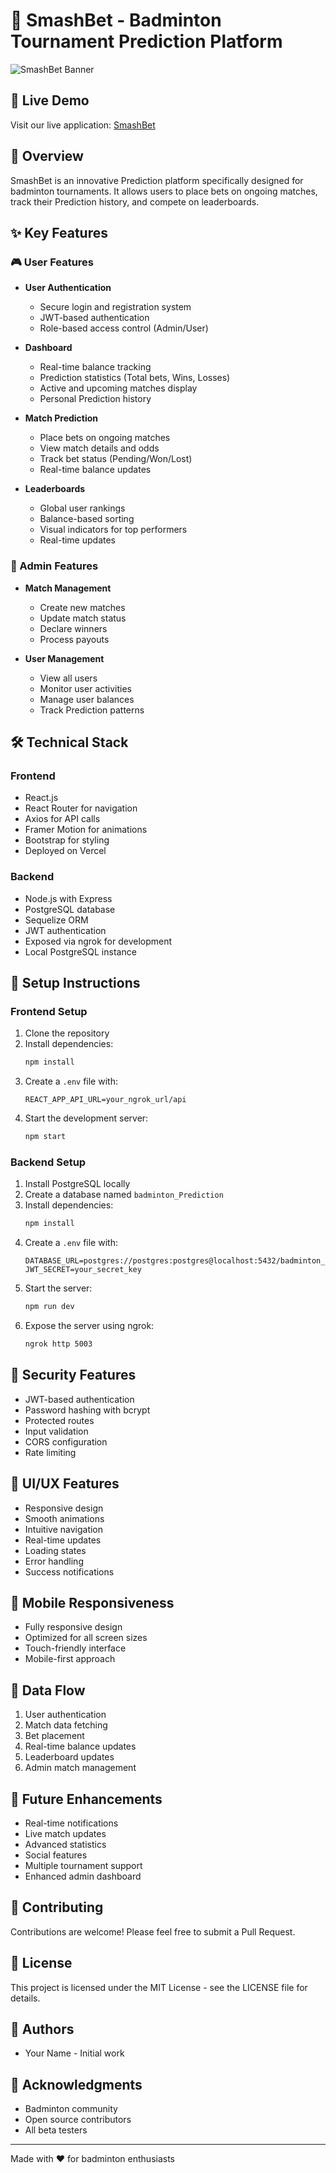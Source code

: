 # 🏸 SmashBet - Badminton Tournament Prediction Platform

![SmashBet Banner](https://smashbet-ten.vercel.app/static/media/banner.7c3b8a9f.png)

## 🌟 Live Demo
Visit our live application: [SmashBet](https://smashbet-ten.vercel.app/login)

## 📝 Overview
SmashBet is an innovative Prediction platform specifically designed for badminton tournaments. It allows users to place bets on ongoing matches, track their Prediction history, and compete on leaderboards.

## ✨ Key Features

### 🎮 User Features
- **User Authentication**
  - Secure login and registration system
  - JWT-based authentication
  - Role-based access control (Admin/User)

- **Dashboard**
  - Real-time balance tracking
  - Prediction statistics (Total bets, Wins, Losses)
  - Active and upcoming matches display
  - Personal Prediction history

- **Match Prediction**
  - Place bets on ongoing matches
  - View match details and odds
  - Track bet status (Pending/Won/Lost)
  - Real-time balance updates

- **Leaderboards**
  - Global user rankings
  - Balance-based sorting
  - Visual indicators for top performers
  - Real-time updates

### 👑 Admin Features
- **Match Management**
  - Create new matches
  - Update match status
  - Declare winners
  - Process payouts

- **User Management**
  - View all users
  - Monitor user activities
  - Manage user balances
  - Track Prediction patterns

## 🛠️ Technical Stack

### Frontend
- React.js
- React Router for navigation
- Axios for API calls
- Framer Motion for animations
- Bootstrap for styling
- Deployed on Vercel

### Backend
- Node.js with Express
- PostgreSQL database
- Sequelize ORM
- JWT authentication
- Exposed via ngrok for development
- Local PostgreSQL instance

## 🔧 Setup Instructions

### Frontend Setup
1. Clone the repository
2. Install dependencies:
   ```bash
   npm install
   ```
3. Create a `.env` file with:
   ```
   REACT_APP_API_URL=your_ngrok_url/api
   ```
4. Start the development server:
   ```bash
   npm start
   ```

### Backend Setup
1. Install PostgreSQL locally
2. Create a database named `badminton_Prediction`
3. Install dependencies:
   ```bash
   npm install
   ```
4. Create a `.env` file with:
   ```
   DATABASE_URL=postgres://postgres:postgres@localhost:5432/badminton_Prediction
   JWT_SECRET=your_secret_key
   ```
5. Start the server:
   ```bash
   npm run dev
   ```
6. Expose the server using ngrok:
   ```bash
   ngrok http 5003
   ```

## 🔐 Security Features
- JWT-based authentication
- Password hashing with bcrypt
- Protected routes
- Input validation
- CORS configuration
- Rate limiting

## 🎨 UI/UX Features
- Responsive design
- Smooth animations
- Intuitive navigation
- Real-time updates
- Loading states
- Error handling
- Success notifications

## 📱 Mobile Responsiveness
- Fully responsive design
- Optimized for all screen sizes
- Touch-friendly interface
- Mobile-first approach

## 🔄 Data Flow
1. User authentication
2. Match data fetching
3. Bet placement
4. Real-time balance updates
5. Leaderboard updates
6. Admin match management

## 🚀 Future Enhancements
- Real-time notifications
- Live match updates
- Advanced statistics
- Social features
- Multiple tournament support
- Enhanced admin dashboard

## 🤝 Contributing
Contributions are welcome! Please feel free to submit a Pull Request.

## 📄 License
This project is licensed under the MIT License - see the LICENSE file for details.

## 👥 Authors
- Your Name - Initial work

## 🙏 Acknowledgments
- Badminton community
- Open source contributors
- All beta testers

---
Made with ❤️ for badminton enthusiasts
